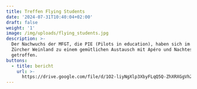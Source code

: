 ```yaml
---
title: Treffen Flying Students
date: '2024-07-31T10:40:04+02:00'
draft: false
weight: '1'
image: /img/uploads/flying_students.jpg
description: >-
  Der Nachwuchs der MFGT, die PIE (Pilots in education), haben sich im Juli im
  Zürcher Weinland zu einem gemütlichen Austausch mit Apéro und Nachtessen
  getroffen.
buttons:
  - title: bericht
    url: >-
      https://drive.google.com/file/d/1O2-liyNgXlp3XbyFLqQ5Q-ZhXRXGgVhZ/view?usp=sharing
---
```


